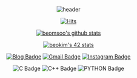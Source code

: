   <div align=center>
	
  ![header](https://capsule-render.vercel.app/api?type=slice&color=gradient&text=%20BeomsooKim%20%20&height=200&fontSize=100)
	
  [![Hits](https://hits.seeyoufarm.com/api/count/incr/badge.svg?url=https://github.com/beomsoo0)](https://hits.seeyoufarm.com) 
	
  [![beomsoo's github stats](https://github-readme-stats.vercel.app/api?username=beomsoo0)](https://github.com/anuraghazra/github-readme-stats)
	
[![beokim's 42 stats](https://badge42.herokuapp.com/api/stats/beokim)](https://github.com/beokim/badge42)

[![Blog Badge](https://img.shields.io/badge/Blogger-FF5722?style=for-the-badge&logo=blogger&logoColor=white&link=https://bsbs7605.tistory.com/)](https://bsbs7605.tistory.com/)
[![Gmail Badge](https://img.shields.io/badge/Gmail-D14836?style=for-the-badge&logo=gmail&logoColor=white&link=mailto:bsbs7605@gmail.com)](mailto:bsbs7605@gmail.com)
[![Instagram Badge](https://img.shields.io/badge/Instagram-E4405F?style=for-the-badge&logo=instagram&logoColor=white&link=https://www.instagram.com/bumssooooo/)](https://www.instagram.com/bumssooooo/)

	
![C Badge](https://img.shields.io/badge/C-00599C?style=for-the-badge&logo=c&logoColor=white)
![C++ Badge](https://img.shields.io/badge/C%2B%2B-00599C?style=for-the-badge&logo=c%2B%2B&logoColor=white)
![PYTHON Badge](https://img.shields.io/badge/Python-3776AB?style=for-the-badge&logo=python&logoColor=white)
  </div>
  


<!--
**beomsoo0/beomsoo0** is a ✨ _special_ ✨ repository because its `README.md` (this file) appears on your GitHub profile.

Here are some ideas to get you started:

- 🔭 I’m currently working on ...
- 🌱 I’m currently learning ...
- 👯 I’m looking to collaborate on ...
- 🤔 I’m looking for help with ...
- 💬 Ask me about ...
- 📫 How to reach me: ...
- 😄 Pronouns: ...
- ⚡ Fun fact: ...
-->
